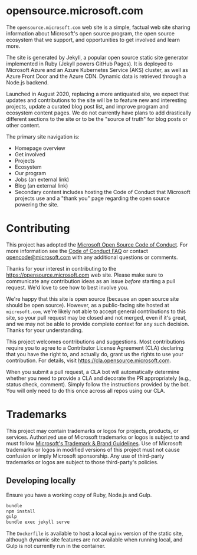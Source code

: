 # opensource.microsoft.com

The `opensource.microsoft.com` web site is a simple, factual web site sharing information about Microsoft's
open source program, the open source ecosystem that we support, and opportunities to get involved and
learn more.

The site is generated by Jekyll, a popular open source static site generator implemented in Ruby (Jekyll
powers GitHub Pages). It is deployed to Microsoft Azure and an Azure Kubernetes Service (AKS) cluster, as
well as Azure Front Door and the Azure CDN. Dynamic data is retrieved through a Node.js backend.

Launched in August 2020, replacing a more antiquated site, we expect that updates and contributions to
the site will be to feature new and interesting projects, update a curated blog post list, and improve
program and ecosystem content pages. We do not currently have plans to add drastically different sections
to the site or to be the "source of truth" for blog posts or other content.

The primary site navigation is:

- Homepage overview
- Get involved
- Projects
- Ecosystem
- Our program
- Jobs (an external link)
- Blog (an external link)
- Secondary content includes hosting the Code of Conduct that Microsoft projects use and a "thank you" page regarding the open source powering the site.

# Contributing

This project has adopted the [Microsoft Open Source Code of Conduct](https://opensource.microsoft.com/codeofconduct/).
For more information see the [Code of Conduct FAQ](https://opensource.microsoft.com/codeofconduct/faq/) or
contact [opencode@microsoft.com](mailto:opencode@microsoft.com) with any additional questions or comments.

Thanks for your interest in contributing to the https://opensource.microsoft.com web site. Please make sure to 
communicate any contribution ideas as an issue _before_ starting a pull request. We'd love to see how to best involve you.

We're happy that this site is open source (because an open source site should be open source). However,
as a public-facing site hosted at `microsoft.com`, we're likely not able to accept general contributions to this site, so your
pull request may be closed and not merged, even if it's great, and we may not be able to provide complete context for
any such decision. Thanks for your understanding.

This project welcomes contributions and suggestions.  Most contributions require you to agree to a
Contributor License Agreement (CLA) declaring that you have the right to, and actually do, grant us
the rights to use your contribution. For details, visit https://cla.opensource.microsoft.com.

When you submit a pull request, a CLA bot will automatically determine whether you need to provide
a CLA and decorate the PR appropriately (e.g., status check, comment). Simply follow the instructions
provided by the bot. You will only need to do this once across all repos using our CLA.

# Trademarks

This project may contain trademarks or logos for projects, products, or services. Authorized use of Microsoft 
trademarks or logos is subject to and must follow 
[Microsoft's Trademark & Brand Guidelines](https://www.microsoft.com/en-us/legal/intellectualproperty/trademarks/usage/general).
Use of Microsoft trademarks or logos in modified versions of this project must not cause confusion or imply Microsoft sponsorship.
Any use of third-party trademarks or logos are subject to those third-party's policies.

## Developing locally

Ensure you have a working copy of Ruby, Node.js and Gulp.

```sh
bundle
npm install
gulp
bundle exec jekyll serve
```

The `Dockerfile` is available to host a local `nginx` version of the static site,
although dynamic site features are not available when running local, and Gulp is
not currently run in the container.

